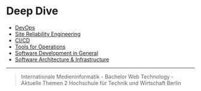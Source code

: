 # Deep Dive

- [DevOps](./devops.md)
- [Site Reliability Engineering](./sre.md)
- [CI/CD](./ci-cd.md)
- [Tools for Operations](./operation-tools.md)
- [Software Development in General](./development.md)
- [Software Architecture & Infrastructure](./software-architecture-and-infrastructure.md)

---

> Internationale Medieninformatik - Bachelor
> Web Technology - Aktuelle Themen 2
> Hochschule für Technik und Wirtschaft Berlin
